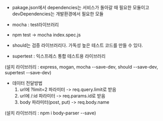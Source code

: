- pakage.json에서 dependencies는 서비스가 돌아갈 때 필요한 모듈이고 devDependencies는 개발환경에서 필요한 모듈
- mocha : test라이브러리
- npm test -> mocha index.spec.js

- should는 검증 라이브러리다. 가독성 높은 테스트 코드를 만들 수 있다.

- supertest : 익스프레스 통합 테스트용 라이브러리

(설치 라이브러리 : express, mogan, mocha --save-dev, should --save-dev, supertest --save-dev)

- 데이터 전달방법
  1. url에 ?limit=2 파라미터 -> req.query.limit로 받음
  2. url에 /:id 파라미터 -> req.params.id로 받음
  3. body 파라미터(post, put) -> req.body.name
  
(설치 라이브러리 : npm i body-parser --save)

